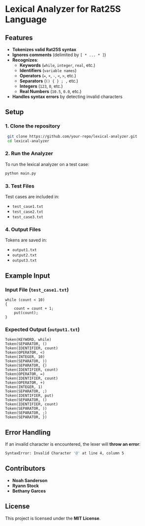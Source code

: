 # Lexical Analyzer for Rat25S Language

## Features
- **Tokenizes valid Rat25S syntax**
- **Ignores comments** (delimited by `[ * ... * ]`)
- **Recognizes**:
  - **Keywords** (`while`, `integer`, `real`, etc.)
  - **Identifiers** (`variable names`)
  - **Operators** (`=`, `+`, `-`, `<`, `>`, etc.)
  - **Separators** (`() { } ; ,` etc.)
  - **Integers** (`123`, `0`, etc.)
  - **Real Numbers** (`10.5`, `0.0`, etc.)
- **Handles syntax errors** by detecting invalid characters

## Setup
### **1. Clone the repository**
```sh
 git clone https://github.com/your-repo/lexical-analyzer.git
 cd lexical-analyzer
```

### **2. Run the Analyzer**
To run the lexical analyzer on a test case:
```sh
python main.py
```

### **3. Test Files**
Test cases are included in:
- `test_case1.txt`
- `test_case2.txt`
- `test_case3.txt`

### **4. Output Files**
Tokens are saved in:
- `output1.txt`
- `output2.txt`
- `output3.txt`

## Example Input
### **Input File (`test_case1.txt`)**
```
while (count < 10)
{
    count = count + 1;
    put(count);
}
```

### **Expected Output (`output1.txt`)**
```
Token(KEYWORD, while)
Token(SEPARATOR, ()
Token(IDENTIFIER, count)
Token(OPERATOR, <)
Token(INTEGER, 10)
Token(SEPARATOR, ))
Token(SEPARATOR, {)
Token(IDENTIFIER, count)
Token(OPERATOR, =)
Token(IDENTIFIER, count)
Token(OPERATOR, +)
Token(INTEGER, 1)
Token(SEPARATOR, ;)
Token(IDENTIFIER, put)
Token(SEPARATOR, ()
Token(IDENTIFIER, count)
Token(SEPARATOR, ))
Token(SEPARATOR, ;)
Token(SEPARATOR, })
```

## Error Handling
If an invalid character is encountered, the lexer will **throw an error**:
```sh
SyntaxError: Invalid Character '@' at line 4, column 5
```

## Contributors
- **Noah Sanderson**
- **Ryann Stock**
- **Bethany Garces**

## License
This project is licensed under the **MIT License**.
